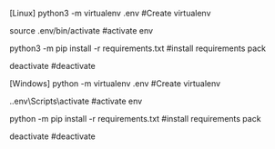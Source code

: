 [Linux]
python3 -m virtualenv .env #Create virtualenv

source .env/bin/activate #activate env

python3 -m pip install -r requirements.txt #install requirements pack

deactivate #deactivate

[Windows]
python -m virtualenv .env #Create virtualenv

.\.env\Scripts\activate #activate env

python -m pip install -r requirements.txt #install requirements pack

deactivate #deactivate